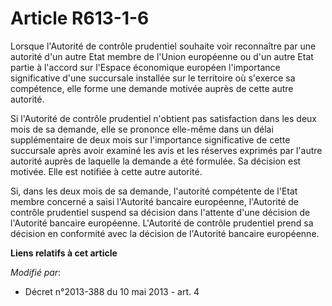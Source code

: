 # Article R613-1-6

Lorsque l'Autorité de contrôle prudentiel souhaite voir reconnaître par une autorité d'un autre Etat membre de l'Union
européenne ou d'un autre Etat partie à l'accord sur l'Espace économique européen l'importance significative d'une succursale
installée sur le territoire où s'exerce sa compétence, elle forme une demande motivée auprès de cette autre autorité. 

Si l'Autorité de contrôle prudentiel n'obtient pas satisfaction dans les deux mois de sa demande, elle se prononce elle-même
dans un délai supplémentaire de deux mois sur l'importance significative de cette succursale après avoir examiné les avis et
les réserves exprimés par l'autre autorité auprès de laquelle la demande a été formulée. Sa décision est motivée. Elle est
notifiée à cette autre autorité. 

Si, dans les deux mois de sa demande, l'autorité compétente de l'Etat membre concerné a saisi l'Autorité bancaire européenne,
l'Autorité de contrôle prudentiel suspend sa décision dans l'attente d'une décision de l'Autorité bancaire européenne.
L'Autorité de contrôle prudentiel prend sa décision en conformité avec la décision de l'Autorité bancaire européenne.

**Liens relatifs à cet article**

_Modifié par_:

  - Décret n°2013-388 du 10 mai 2013 - art. 4
